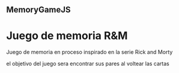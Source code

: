 ## MemoryGameJS
# Juego de memoria R&M
Juego de memoria en proceso
inspirado en la serie Rick and Morty

el objetivo del juego sera encontrar sus pares al voltear las cartas
